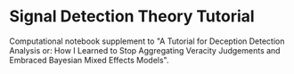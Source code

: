 # Signal Detection Theory Tutorial

Computational notebook supplement to "A Tutorial for Deception Detection Analysis or: How I Learned to Stop Aggregating Veracity Judgements and Embraced Bayesian Mixed Effects Models".

